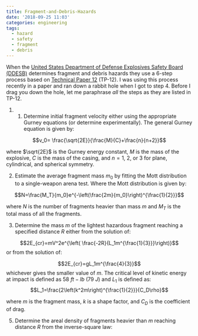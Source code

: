 ```yaml
---
title: Fragment-and-Debris-Hazards
date: '2018-09-25 11:03'
categories: engineering
tags:
  - hazard
  - safety
  - fragment
  - debris
---
```


When the [United States Department of Defense Explosives Safety Board (DDESB)][9615d5d6] determines fragment and debris hazards they use a 6-step process based on [Technical Paper 12][1096b4d4] (TP-12).  I was using this process recently in a paper and ran down a rabbit hole when I got to step 4.  Before I drag you down the hole, let me paraphrase *all* the steps as they are listed in TP-12.

1.  1. Determine initial fragment velocity either using the appropriate Gurney equations (or determine experimentally). The general Gurney equation is given by:

$$v_0= \frac{\sqrt{2E}}{\frac{M}{C}+\frac{n}{n+2}}$$

where $\sqrt{2E}$ is the Gurney energy constant, $M$ is the mass of the explosive, $C$ is the mass of the casing, and $n=1,\: 2,$ or $3$ for plane, cylindrical, and spherical symmetry.

2.  Estimate the average fragment mass $m_0$ by fitting the Mott distribution to a single-weapon arena test.  Where the Mott distribution is given by:

$$N=\frac{M_T}{m_0}e^{-\left(\frac{2m}{m_0}\right)^{\frac{1}{2}}}$$

where $N$ is the number of fragments heavier than mass $m$ and $M_T$ is the total mass of all the fragments.

3.  Determine the mass $m$ of the lightest hazardous fragment reaching a specified distance $R$ either from the solution of:

$$2E_{cr}=mV^2e^{\left( \frac{-2R}{L_1m^{\frac{1}{3}}}\right)}$$
or from the solution of:

$$2E_{cr}=gL_1m^{\frac{4}{3}}$$
whichever gives the smaller value of $m$.  The critical level of kinetic energy at impact is defined as $58\:ft-lb\: \left( 79\:J \right)$ and $L_1$ is defined as:
$$L_1=\frac{2\left(k^2m\right)^{\frac{1}{2}}}{C_D\rho}$$

where $m$ is the fragment mass, $k$ is a shape factor, and $C_D$ is the coefficient of drag.

5.  Determine the areal density of fragments heavier than $m$ reaching distance $R$ from the inverse-square law:

$$$$

  [1096b4d4]: http://www.esd.whs.mil/Portals/54/Documents/FOID/Reading%20Room/Other/10-F-0806_Fragment_and_Debris_Hazards.pdf "Fragment and Debris Hazards"
  [9615d5d6]: https://www.denix.osd.mil/ddes/home/ "DDESB"
